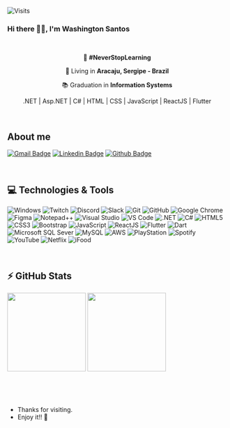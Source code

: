 ![Visits](http://estruyf-github.azurewebsites.net/api/VisitorHit?user=WashingtonSBS&repo=WashingtonSBS-visitors-badge&countColorcountColor&countColor=%237B1E7A)

### Hi there 👋🏽, I'm Washington Santos

&nbsp;
&nbsp;

<div align="center">
  <p>🎯 <strong>#NeverStopLearning</strong></p>
  <p>📌 Living in <strong>Aracaju, Sergipe - Brazil</strong></p>
  <p>📚 Graduation in <strong>Information Systems</strong></p>
</div>

<div align="center">
  <p>.NET | Asp.NET | C# | HTML | CSS | JavaScript | ReactJS | Flutter</p>
</div>

&nbsp;
&nbsp;

## About me
[![Gmail Badge](https://img.shields.io/badge/-Gmail-c14438?style=for-the-badge&logo=Gmail&logoColor=white&link=mailto:washingtonsbs@gmail.com)](mailto:washingtonsbs@gmail.com)
[![Linkedin Badge](https://img.shields.io/badge/-LinkedIn-blue?style=for-the-badge&logo=Linkedin&logoColor=white&link=https://www.linkedin.com/in/WashingtonSBS/)](https://www.linkedin.com/in/WashingtonSBS/)
[![Github Badge](https://img.shields.io/badge/-Github-000?style=for-the-badge&logo=Github&logoColor=white&link=https://github.com/WashingtonSBS)](https://github.com/WashingtonSBS)

&nbsp;
&nbsp;

## 💻 Technologies & Tools
![Windows](https://img.shields.io/badge/Windows-0078D6?style=for-the-badge&logo=windows&logoColor=white)
![Twitch](https://img.shields.io/badge/Twitch-9146FF?style=for-the-badge&logo=twitch&logoColor=white)
![Discord](https://img.shields.io/badge/Discord-7289DA?style=for-the-badge&logo=discord&logoColor=white)
![Slack](https://img.shields.io/badge/Slack-4A154B?style=for-the-badge&logo=slack&logoColor=white)
![Git](https://img.shields.io/badge/Git-F05032?style=for-the-badge&logo=git&logoColor=white)
![GitHub](https://img.shields.io/badge/-GitHub-181717?style=for-the-badge&logo=github)
![Google Chrome](https://img.shields.io/badge/Google_chrome-4285F4?style=for-the-badge&logo=Google-chrome&logoColor=white)
![Figma](https://img.shields.io/badge/Figma-F24E1E?style=for-the-badge&logo=figma&logoColor=white)
![Notepad++](https://img.shields.io/badge/Notepad++-90E59A.svg?style=for-the-badge&logo=notepad%2B%2B&logoColor=black)
![Visual Studio](https://img.shields.io/badge/Visual_Studio-5C2D91?style=for-the-badge&logo=visual%20studio&logoColor=white)
![VS Code](https://img.shields.io/badge/Visual_Studio_Code-0078D4?style=for-the-badge&logo=visual%20studio%20code&logoColor=white)
![.NET](https://img.shields.io/badge/.NET-512BD4?style=for-the-badge&logo=dotnet&logoColor=white)
![C#](https://img.shields.io/badge/C%23-239120?style=for-the-badge&logo=c-sharp&logoColor=white)
![HTML5](https://img.shields.io/badge/HTML5-E34F26?style=for-the-badge&logo=html5&logoColor=white)
![CSS3](https://img.shields.io/badge/CSS3-1572B6?style=for-the-badge&logo=css3&logoColor=white)
![Bootstrap](https://img.shields.io/badge/Bootstrap-563D7C?style=for-the-badge&logo=bootstrap&logoColor=white)
![JavaScript](https://img.shields.io/badge/JavaScript-F7DF1E?style=for-the-badge&logo=javascript&logoColor=black)
![ReactJS](https://img.shields.io/badge/React-20232A?style=for-the-badge&logo=react&logoColor=61DAFB)
![Flutter](https://img.shields.io/badge/Flutter-02569B?style=for-the-badge&logo=flutter&logoColor=white)
![Dart](https://img.shields.io/badge/Dart-0175C2?style=for-the-badge&logo=dart&logoColor=white)
![Microsoft SQL Sever](https://img.shields.io/badge/Microsoft%20SQL%20Sever-CC2927?style=for-the-badge&logo=microsoft%20sql%20server&logoColor=white)
![MySQL](https://img.shields.io/badge/MySQL-00000F?style=for-the-badge&logo=mysql&logoColor=white)
![AWS](https://img.shields.io/badge/Amazon_AWS-{232F3E}?style=for-the-badge&logo=amazonaws&logoColor=white)
![PlayStation](https://img.shields.io/badge/PlayStation-003791?style=for-the-badge&logo=playstation&logoColor=white)
![Spotify](https://img.shields.io/badge/Spotify-1ED760?&style=for-the-badge&logo=spotify&logoColor=white)
![YouTube](https://img.shields.io/badge/YouTube-FF0000?style=for-the-badge&logo=youtube&logoColor=white)
![Netflix](https://img.shields.io/badge/Netflix-E50914?style=for-the-badge&logo=netflix&logoColor=white)
![iFood](https://img.shields.io/badge/iFood-EA1D2C?style=for-the-badge&logo=ifood&logoColor=white)

&nbsp;
&nbsp;

## ⚡ GitHub Stats
<div>
  <a href="https://github.com/WashingtonSBS"></a>
  <img height="180em" src="https://github-readme-stats.vercel.app/api?username=WashingtonSBS&show_icons=true&theme=radical&include_all_commits=true&count_private=true&link=https://github.com/WashingtonSBS"/>
  <img height="180em" src="https://github-readme-stats.vercel.app/api/top-langs/?username=washingtonsbs&layout=compact&langs_count=16&theme=radical&link=https://github.com/WashingtonSBS"/>
</div>

&nbsp;
&nbsp;

&nbsp;
&nbsp;

- Thanks for visiting.
- Enjoy it!! 🚀

&nbsp;
&nbsp;
